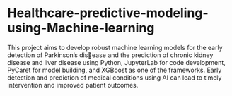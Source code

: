 # Healthcare-predictive-modeling-using-Machine-learning
This project aims to develop robust machine learning models for the early detection of Parkinson’s disease and the prediction of chronic kidney disease and liver disease using Python, JupyterLab for code
development, PyCaret for model building, and XGBoost as one of the frameworks. Early detection and
prediction of medical conditions using AI can lead to timely intervention and improved patient outcomes.
